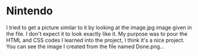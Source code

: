 # Nintendo


I tried to get a picture similar to it by looking at the image.jpg image given in the file. I don't expect it to look exactly like it. My purpose was to pour the HTML and CSS codes I learned into the project, I think it's a nice project. You can see the image I created from the file named Done.png...
